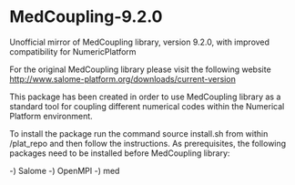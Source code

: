 # MedCoupling-9.2.0
Unofficial mirror of MedCoupling library, version 9.2.0, with improved compatibility for NumericPlatform

For the original MedCoupling library please visit the following website
   http://www.salome-platform.org/downloads/current-version
   
This package has been created in order to use MedCoupling library as a standard tool for coupling
different numerical codes within the Numerical Platform environment.

To install the package run the command
   source install.sh
from within <NumericalPlatform dir>/plat_repo and then follow the instructions. As prerequisites,
the following packages need to be installed before MedCoupling library:

-) Salome
-) OpenMPI
-) med
